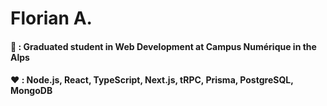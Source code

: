 # Florian A.
#### 📓 : Graduated student in Web Development at Campus Numérique in the Alps
#### ❤️ : Node.js, React, TypeScript, Next.js, tRPC, Prisma, PostgreSQL, MongoDB
